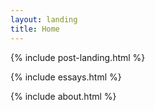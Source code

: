 ```yaml
---
layout: landing
title: Home
---
```


{% include post-landing.html %}

{% include essays.html %}

{% include about.html %}
